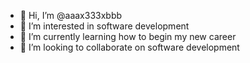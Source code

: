 - 👋 Hi, I’m @aaax333xbbb
- 👀 I’m interested in software development
- 🌱 I’m currently learning how to begin my new career
- 💞️ I’m looking to collaborate on software development

<!---
aaax333xbbb/aaax333xbbb is a ✨ special ✨ repository because its `README.md` (this file) appears on your GitHub profile.
You can click the Preview link to take a look at your changes.
--->

